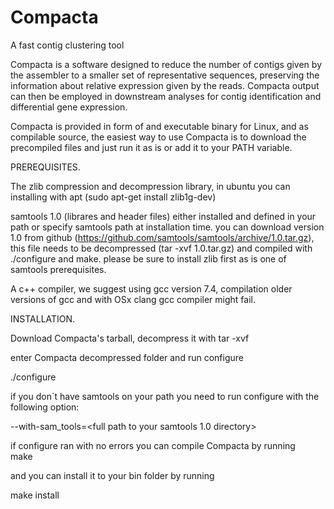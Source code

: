 # Compacta
A fast contig clustering tool


Compacta is a software designed to reduce the number of contigs given by the assembler to a smaller set of representative sequences, preserving the information about relative expression given by the reads. Compacta output can then be employed in downstream analyses for contig identification and differential gene expression.

Compacta is provided in form of and executable binary for Linux, and as compilable source, the easiest way to use Compacta is to download the precompiled files and just run it as is or add it to your PATH variable.


PREREQUISITES.

The zlib compression and decompression library, in ubuntu you can installing with apt (sudo apt-get install zlib1g-dev)

samtools 1.0 (librares and header files) either installed and defined in your path or specify samtools path at installation time. you can download version 1.0 from github (https://github.com/samtools/samtools/archive/1.0.tar.gz), this file needs to be decompressed (tar -xvf 1.0.tar.gz) and compiled with ./configure and make. please be sure to install zlib first as is one of samtools prerequisites.

A c++ compiler, we suggest using gcc version 7.4, compilation older versions of gcc and with OSx clang gcc compiler might fail. 
 
 
INSTALLATION.

Download Compacta's tarball, decompress it with tar -xvf 

enter Compacta decompressed folder and run configure

./configure

if you don`t have samtools on your path you need to run configure with the following option:

--with-sam_tools=<full path to your samtools 1.0 directory>

if configure ran with no errors you can compile Compacta by running  
make

and you can install it to your bin folder by running

make install
